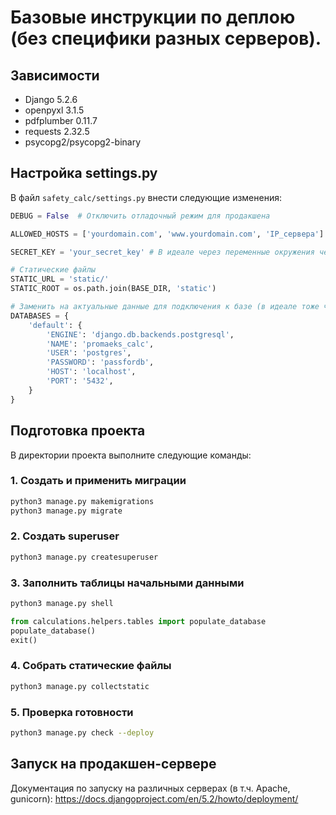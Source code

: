 # Базовые инструкции по деплою (без специфики разных серверов).

## Зависимости

- Django 5.2.6
- openpyxl 3.1.5
- pdfplumber 0.11.7
- requests 2.32.5
- psycopg2/psycopg2-binary

## Настройка settings.py

В файл `safety_calc/settings.py` внести следующие изменения:

```python
DEBUG = False  # Отключить отладочный режим для продакшена

ALLOWED_HOSTS = ['yourdomain.com', 'www.yourdomain.com', 'IP_сервера']  # Разрешённые хосты

SECRET_KEY = 'your_secret_key' # В идеале через переменные окружения через os.environ.get

# Статические файлы 
STATIC_URL = 'static/'
STATIC_ROOT = os.path.join(BASE_DIR, 'static')  

# Заменить на актуальные данные для подключения к базе (в идеале тоже через переменные окружения)
DATABASES = {
    'default': {
        'ENGINE': 'django.db.backends.postgresql',
        'NAME': 'promaeks_calc',
        'USER': 'postgres',         
        'PASSWORD': 'passfordb',   
        'HOST': 'localhost',
        'PORT': '5432',
    }
}
```

## Подготовка проекта
В директории проекта выполните следующие команды:

### 1. Создать и применить миграции
```bash
python3 manage.py makemigrations
python3 manage.py migrate
```
### 2. Создать superuser
```bash
python3 manage.py createsuperuser
```
### 3. Заполнить таблицы начальными данными
```bash
python3 manage.py shell
```
```py
from calculations.helpers.tables import populate_database
populate_database()
exit()
```
### 4. Собрать статические файлы
```bash
python3 manage.py collectstatic
```
### 5. Проверка готовности
```bash
python3 manage.py check --deploy
```
## Запуск на продакшен-сервере

Документация по запуску на различных серверах (в т.ч. Apache, gunicorn): 
https://docs.djangoproject.com/en/5.2/howto/deployment/